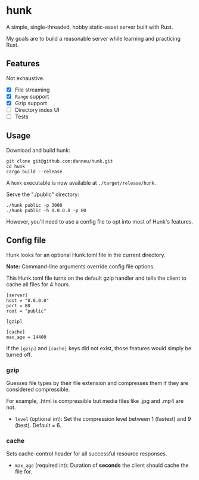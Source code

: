 # hunk

A simple, single-threaded, hobby static-asset server built with Rust.

My goals are to build a reasonable server while learning and practicing Rust.

## Features

Not exhaustive.

- [x] File streaming
- [x] `Range` support
- [x] Gzip support
- [ ] Directory index UI
- [ ] Tests

## Usage

Download and build hunk:

    git clone git@github.com:danneu/hunk.git
    cd hunk
    cargo build --release
    
A `hunk` executable is now available at `./target/release/hunk`.
    
Serve the "./public" directory:

    ./hunk public -p 3000
    ./hunk public -h 0.0.0.0 -p 80
    
However, you'll need to use a config file to opt into most of Hunk's features.
    
## Config file

Hunk looks for an optional Hunk.toml file in the current directory.

**Note:** Command-line arguments override config file options.

This Hunk.toml file turns on the default gzip handler and
tells the client to cache all files for 4 hours.

    [server]
    host = "0.0.0.0"
    port = 80
    root = "public"
    
    [gzip]
    
    [cache]
    max_age = 14400 
    
If the `[gzip]` and `[cache]` keys did not exist, those features
would simply be turned off.

### gzip

Guesses file types by their file extension and compresses them if they are considered compressible.

For example, .html is compressible but media files like .jpg and .mp4 are not.

- `level` (optional int): Set the compression level between 1 (fastest) and 9 (best). Default = 6.

### cache

Sets cache-control header for all successful resource responses.

- `max_age` (required int): Duration of **seconds** the client should cache the file for.